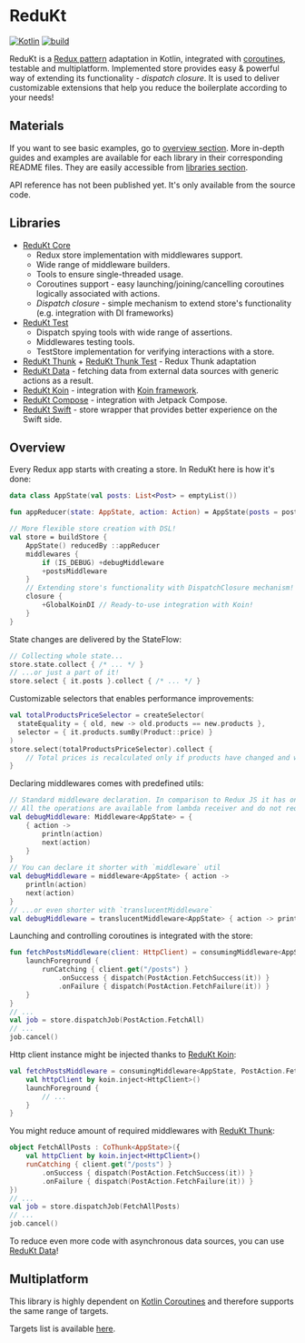 # ReduKt

[![Kotlin](https://img.shields.io/badge/kotlin-1.8.0-blue.svg?logo=kotlin)](http://kotlinlang.org) [![build](https://github.com/DaftMobile/ReduKt/actions/workflows/gradle.yml/badge.svg)](https://github.com/DaftMobile/ReduKt/actions/workflows/gradle.yml)

ReduKt is a [Redux pattern](https://redux.js.org/understanding/thinking-in-redux/three-principles) adaptation in Kotlin,
integrated with [coroutines](https://github.com/Kotlin/kotlinx.coroutines), testable and multiplatform.
Implemented store provides easy & powerful way of extending its functionality - _dispatch closure_.
It is used to deliver customizable extensions that help you reduce the boilerplate according to your needs!

## Materials
If you want to see basic examples, go to [overview section](#overview).
More in-depth guides and examples are available for each library in their corresponding README files. They are easily accessible from
[libraries section](#libraries).

API reference has not been published yet. It's only available from the source code.

## Libraries

* [ReduKt Core](redukt-core)
    * Redux store implementation with middlewares support.
    * Wide range of middleware builders.
    * Tools to ensure single-threaded usage.
    * Coroutines support - easy launching/joining/cancelling coroutines logically associated with actions.
    * _Dispatch closure_ - simple mechanism to extend store's functionality (e.g. integration with DI frameworks)
* [ReduKt Test](redukt-test)
    * Dispatch spying tools with wide range of assertions.
    * Middlewares testing tools.
    * TestStore implementation for verifying interactions with a store.
* [ReduKt Thunk](redukt-thunk) + [ReduKt Thunk Test](redukt-test-thunk) - Redux Thunk adaptation
* [ReduKt Data](redukt-data) - fetching data from external data sources with generic actions as
  a result.
* [ReduKt Koin](redukt-koin) - integration with [Koin framework](https://github.com/InsertKoinIO/koin).
* [ReduKt Compose](redukt-compose) - integration with Jetpack Compose.
* [ReduKt Swift](redukt-swift) - store wrapper that provides better experience on the Swift side.

## Overview

Every Redux app starts with creating a store. In ReduKt here is how it's done:

```kotlin
data class AppState(val posts: List<Post> = emptyList())

fun appReducer(state: AppState, action: Action) = AppState(posts = postsReducer(state.posts, action))

// More flexible store creation with DSL!
val store = buildStore {
    AppState() reducedBy ::appReducer
    middlewares {
        if (IS_DEBUG) +debugMiddleware
        +postsMiddleware
    }
    // Extending store's functionality with DispatchClosure mechanism!
    closure {
        +GlobalKoinDI // Ready-to-use integration with Koin!
    }
}
```

State changes are delivered by the StateFlow:
```kotlin
// Collecting whole state...
store.state.collect { /* ... */ }
// ...or just a part of it!
store.select { it.posts }.collect { /* ... */ }
```

Customizable selectors that enables performance improvements:
```kotlin
val totalProductsPriceSelector = createSelector(
  stateEquality = { old, new -> old.products == new.products },
  selector = { it.products.sumBy(Product::price) }
)
store.select(totalProductsPriceSelector).collect { 
    // Total prices is recalculated only if products have changed and when value is really needed!
}
```

Declaring middlewares comes with predefined utils:
```kotlin
// Standard middleware declaration. In comparison to Redux JS it has only 1 nested lambda.
// All the operations are available from lambda receiver and do not require declaring them as parameters!
val debugMiddleware: Middleware<AppState> = {
    { action ->
        println(action)
        next(action)
    }
}
// You can declare it shorter with `middleware` util
val debugMiddleware = middleware<AppState> { action ->
    println(action)
    next(action)
}
// ...or even shorter with `translucentMiddleware`
val debugMiddleware = translucentMiddleware<AppState> { action -> println(action) }
```

Launching and controlling coroutines is integrated with the store:
```kotlin
fun fetchPostsMiddleware(client: HttpClient) = consumingMiddleware<AppState, PostAction.FetchAll> {
    launchForeground {
        runCatching { client.get("/posts") }
            .onSuccess { dispatch(PostAction.FetchSuccess(it)) }
            .onFailure { dispatch(PostAction.FetchFailure(it)) }
    }
}
// ...
val job = store.dispatchJob(PostAction.FetchAll)
// ...
job.cancel()
```

Http client instance might be injected thanks to [ReduKt Koin](redukt-koin):
```kotlin
val fetchPostsMiddleware = consumingMiddleware<AppState, PostAction.FetchAll> {
    val httpClient by koin.inject<HttpClient>()
    launchForeground {
        // ...
    }
}
```

You might reduce amount of required middlewares with [ReduKt Thunk](redukt-thunk):
```kotlin
object FetchAllPosts : CoThunk<AppState>({
    val httpClient by koin.inject<HttpClient>()
    runCatching { client.get("/posts") }
        .onSuccess { dispatch(PostAction.FetchSuccess(it)) }
        .onFailure { dispatch(PostAction.FetchFailure(it)) }
})
// ...
val job = store.dispatchJob(FetchAllPosts)
// ...
job.cancel()
```

To reduce even more code with asynchronous data sources, you can use [ReduKt Data](redukt-data)!

## Multiplatform

This library is highly dependent on [Kotlin Coroutines](https://github.com/Kotlin/kotlinx.coroutines) and therefore
supports the same range of targets.

Targets list is available [here](build-redukt/src/main/kotlin/redukt-lib.gradle.kts).
